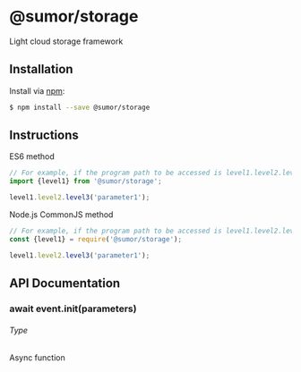 # @sumor/storage
Light cloud storage framework

## Installation

Install via [npm](https://www.npmjs.com/):
```sh
$ npm install --save @sumor/storage
```

## Instructions

ES6 method
```js
// For example, if the program path to be accessed is level1.level2.level3
import {level1} from '@sumor/storage';

level1.level2.level3('parameter1');
```
Node.js CommonJS method
```js
// For example, if the program path to be accessed is level1.level2.level3
const {level1} = require('@sumor/storage');

level1.level2.level3('parameter1');
```

## API Documentation

### await event.init(parameters)
###### Type
Async function